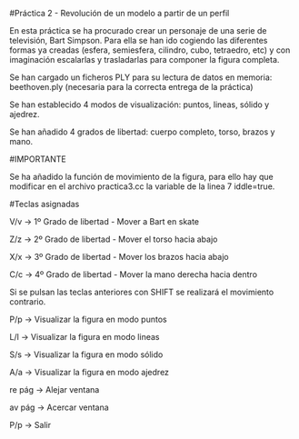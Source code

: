 #Práctica 2 - Revolución de un modelo a partir de un perfil

En esta práctica se ha procurado crear un personaje de una serie de televisión, Bart Simpson. Para ella se han ido cogiendo las diferentes formas ya creadas (esfera, semiesfera, cilindro, cubo, tetraedro, etc) y con imaginación escalarlas y trasladarlas para componer la figura completa. 

Se han cargado un ficheros PLY para su lectura de datos en memoria: beethoven.ply (necesaria para la correcta entrega de la práctica)

Se han establecido 4 modos de visualización: puntos, lineas, sólido y ajedrez.

Se han añadido 4 grados de libertad: cuerpo completo, torso, brazos y mano.

#IMPORTANTE

Se ha añadido la función de movimiento de la figura, para ello hay que modificar en el archivo practica3.cc la variable de la linea 7 iddle=true.


#Teclas asignadas

V/v -> 1º Grado de libertad - Mover a Bart en skate

Z/z -> 2º Grado de libertad - Mover el torso hacia abajo

X/x -> 3º Grado de libertad - Mover los brazos hacia abajo

C/c -> 4º Grado de libertad - Mover la mano derecha hacia dentro

Si se pulsan las teclas anteriores con SHIFT se realizará el movimiento contrario.



P/p -> Visualizar la figura en modo puntos

L/l -> Visualizar la figura en modo lineas

S/s -> Visualizar la figura en modo sólido

A/a -> Visualizar la figura en modo ajedrez

re pág -> Alejar ventana

av pág -> Acercar ventana

P/p -> Salir
